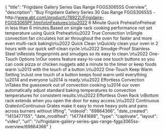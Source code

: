 {
    "title": "Frigidaire Gallery Series Gas Range FGGS3065SS Overview",
    "description": "Buy Frigidaire Gallery Series 30 Gas Range FGGS3065SS - http:\/\/www.abt.com\/product\/78922\/Frigidaire-FGGS3065PF.html\n\nFeatures:\n\u2022 6 Minute Quick Preheat\nPreheat in less than 6 minutes.Based on single rack cooking performance not set temperature using Quick Preheat\n\u2022 True Convection \nSingle convection fan circulates hot air throughout the oven for faster and more even multi-rack baking\n\u2022 Quick Clean \nQuickly clean your oven in 2 hours with our quick self-clean cycle.\n\u2022 Smudge-Proof Stainless Steel \nResists fingerprints and smudges so its easy to clean.\n\u2022 One-Touch Options \nOur ovens feature easy-to-use one touch buttons so you can cook pizza or chicken nuggets add a minute to the timer or keep foods warm \u2013 with the touch of a button.\n\u2022 One-Touch Keep Warm Setting \nJust one touch of a button keeps food warm until everything \u2014 and everyone \u2014 is ready.\n\u2022 Effortless Convection \nTakes the guesswork out of convection cooking \u2014 our oven automatically adjust standard baking temperatures to convection temperatures for consistent results.\n\u2022 Effortless Oven Rack \nBottom rack extends when you open the door for easy access.\n\u2022 Continuous Grates\nContinuous Grates make it easy to move heavy pots and pans across burners without lifting",
    "videoid": "69864366",
    "date_created": "1413477155",
    "date_modified": "1477441688",
    "type": "captivate",
    "layout": "video",
    "url": "\/v\/frigidaire-gallery-series-gas-range-fggs3065ss-overview\/69864366"
}